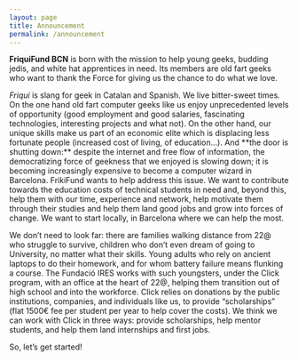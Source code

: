 ```yaml
---
layout: page
title: Announcement
permalink: /announcement
---
```



**FriquiFund BCN** is born with the mission to help young geeks, budding jedis, and white hat apprentices in need. Its members are old fart geeks who want to thank the Force for giving us the chance to do what we love.

*Friqui* is slang for geek in Catalan and Spanish. We live bitter-sweet times. On the one hand old fart computer geeks like us enjoy unprecedented levels of opportunity (good employment and good salaries, fascinating technologies, interesting  projects and what not). On the other hand, our unique skills make us part of an economic elite which is displacing less fortunate people (increased cost of living, of education…). And \*\*the door is shutting down:\*\* despite the internet and free flow of information, the democratizing force of geekness that we enjoyed is slowing down; it is becoming increasingly expensive to become a computer wizard in Barcelona. FrikiFund wants to help address this issue. We want to contribute towards the education costs of technical students in need and, beyond this, help them  with our time, experience and network, help motivate them through their studies and help them land good jobs and grow into forces of change. We want to start locally, in Barcelona where we can help the most.

We don’t need to look far: there are families walking distance from 22@ who  struggle to survive, children who don’t even dream of going to University, no matter what their skills. Young adults who rely on ancient laptops to do their homework, and for whom battery failure means flunking a course. The Fundació IRES works with such youngsters, under the Click program, with an office at the heart of 22@, helping them transition out of high school and into the workforce. Click relies on donations by the public institutions, companies, and individuals like us, to provide “scholarships” (flat 1500€ fee per student per year to help cover the costs). We think we can work with Click in three ways: provide scholarships, help mentor students, and help them land internships and first jobs.

So, let’s get started!
